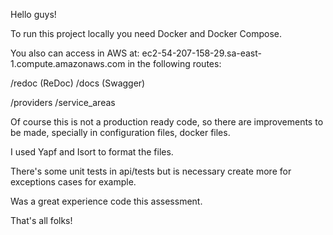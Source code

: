 Hello guys!


To run this project locally you need Docker and Docker Compose.


You also can access in AWS at: ec2-54-207-158-29.sa-east-1.compute.amazonaws.com in the following routes:

/redoc (ReDoc)
/docs (Swagger)

/providers
/service_areas

Of course this is not a production ready code, so there are improvements to be made, specially in configuration files, 
docker files.

I used Yapf and Isort to format the files.

There's some unit tests in api/tests but is necessary create more for exceptions cases for example.

Was a great experience code this assessment.

That's all folks!